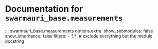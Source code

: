 # Documentation for `swarmauri_base.measurements`

::: swarmauri_base.measurements
    options.extra:
      show_submodules: false
      show_inheritance: false
      filters:
        - '!.*'  # exclude everything but the module docstring

